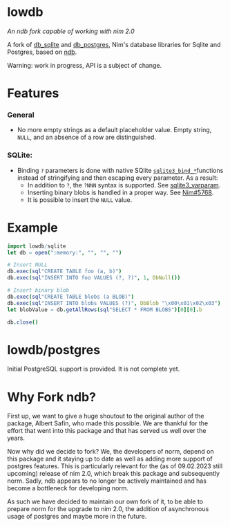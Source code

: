 # lowdb

_An ndb fork capable of working with nim 2.0_

A fork of [db_sqlite](https://nim-lang.org/docs/db_sqlite.html) and [db_postgres](https://nim-lang.org/docs/db_postgres.html), Nim's database libraries for Sqlite and Postgres, based on [ndb](https://github.com/xzfc/ndb.nim).

Warning: work in progress, API is a subject of change.

# Features
### General
  * No more empty strings as a default placeholder value.
    Empty string, ``NULL``, and an absence of a row are distinguished.

### SQLite:
  * Binding ``?`` parameters is done with native SQlite [`sqlite3_bind_*`](https://www.sqlite.org/c3ref/bind_blob.html)functions instead of stringifying and then escaping every parameter.
    As a result:
    * In addition to ``?``, the ``?NNN`` syntax is supported. See [sqlite3_varparam](https://www.sqlite.org/lang_expr.html#varparam).
    * Inserting binary blobs is handled in a proper way. See [Nim#5768](https://github.com/nim-lang/Nim/issues/5768).
    * It is possible to insert the `NULL` value.

# Example

```nim
import lowdb/sqlite
let db = open(":memory:", "", "", "")

# Insert NULL
db.exec(sql"CREATE TABLE foo (a, b)")
db.exec(sql"INSERT INTO foo VALUES (?, ?)", 1, DbNull())

# Insert binary blob
db.exec(sql"CREATE TABLE blobs (a BLOB)")
db.exec(sql"INSERT INTO blobs VALUES (?)", DbBlob "\x00\x01\x02\x03")
let blobValue = db.getAllRows(sql"SELECT * FROM BLOBS")[0][0].b

db.close()
```

# lowdb/postgres

Initial PostgreSQL support is provided. It is not complete yet.

# Why Fork ndb?
First up, we want to give a huge shoutout to the original author of the package, Albert Safin, who made this possible. We are thankful for the effort that went into this package and that has served us well over the years. 

Now why did we decide to fork?
We, the developers of norm, depend on this package and it staying up to date as well as adding more support of postgres features. This is particularly relevant for the (as of 09.02.2023 still upcoming) release of nim 2.0, which break this package and subsequently norm. Sadly, ndb appears to no longer be actively maintained and has become a bottleneck for developing norm.

As such we have decided to maintain our own fork of it, to be able to prepare norm for the upgrade to nim 2.0, the addition of asynchronous usage of postgres and maybe more in the future.